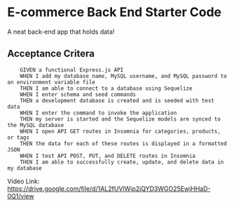 # E-commerce Back End Starter Code

A neat back-end app that holds data!

## Acceptance Critera
        GIVEN a functional Express.js API
        WHEN I add my database name, MySQL username, and MySQL password to an environment variable file
        THEN I am able to connect to a database using Sequelize
        WHEN I enter schema and seed commands
        THEN a development database is created and is seeded with test data
        WHEN I enter the command to invoke the application
        THEN my server is started and the Sequelize models are synced to the MySQL database
        WHEN I open API GET routes in Insomnia for categories, products, or tags
        THEN the data for each of these routes is displayed in a formatted JSON
        WHEN I test API POST, PUT, and DELETE routes in Insomnia
        THEN I am able to successfully create, update, and delete data in my database

Video Link: https://drive.google.com/file/d/1AL2fUVIWjp2jQYD3WGO25EwjHHaD-0Q1/view
